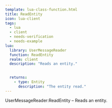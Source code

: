 ```yaml
---
template: lua-class-function.html
title: ReadEntity
icon: lua-client
tags:
  - lua
  - client
  - needs-verification
  - needs-example
lua:
  library: UserMessageReader
  function: ReadEntity
  realm: client
  description: "Reads an entity."
  
  
  returns:
    - type: Entity
      description: "The entity read."
---
```


<div class="lua__search__keywords">
UserMessageReader:ReadEntity &#x2013; Reads an entity.
</div>
